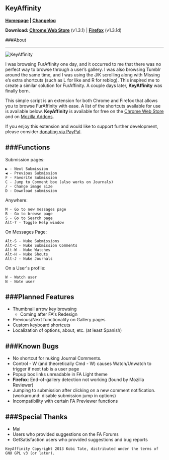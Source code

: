 KeyAffinity
---

**[Homepage](http://keyaffinity.k0bi.tk) | [Changelog](https://github.com/kobitate94/keyaffinity/blob/master/changelog.md)**

**Download: [Chrome Web Store](https://chrome.google.com/webstore/detail/keyaffinity/jijefnemlojbcmplfaiklanbbcpeacaa?hl=en-US)** (v1.3.1) | **[Firefox](https://addons.mozilla.org/en-US/firefox/addon/keyaffinity/)** (v1.3.1d)

###About

---
![KeyAffinity](http://24.media.tumblr.com/4d59a498b8a7bba6fea11888c347e6ef/tumblr_mfgx86S0Zj1s1pmdjo1_500.png)

I was browsing FurAffinity one day, and it occurred to me that there was no perfect way to browse through a user’s gallery. I was also browsing Tumblr around the same time, and I was using the J/K scrolling along with Missing e’s extra shortcuts (such as L for like and R for reblog). This inspired me to create a similar solution for FurAffinity. A couple days later, **KeyAffinity** was finally born.

This simple script is an extension for both Chrome and Firefox that allows you to browse FurAffinity with ease. A list of the shortcuts available for use is available below. **KeyAffinity** is available for free on the [Chrome Web Store](https://chrome.google.com/webstore/detail/keyaffinity/jijefnemlojbcmplfaiklanbbcpeacaa?hl=en-US) and on [Mozilla Addons](https://addons.mozilla.org/en-US/firefox/addon/keyaffinity/).

If you enjoy this extension and would like to support further development, please consider [donating via PayPal](https://www.paypal.com/cgi-bin/webscr?cmd=_s-xclick&hosted_button_id=AKZSAX8XEUZC6).

###Functions
---

Submission pages:

	▶ - Next Submission
	◀ - Previous Submission
	F - Favorite Submission
	C - Jump to Comment box (also works on Journals)
	/ - Change image size
	D - Download submission
	
Anywhere:

	M - Go to new messages page
	B - Go to browse page
	S - Go to Search page
	Alt-? - Toggle Help window
	
On Messages Page:
	
	Alt-S - Nuke Submissions
	Alt-C - Nuke Submission Comments
	Alt-W - Nuke Watches
	Alt-H - Nuke Shouts
	Alt-J - Nuke Journals
	
On a User's profile:

	W - Watch user
	N - Note user
	
###Planned Features
---
* Thumbnail arrow key browsing
  - Coming after FA's Redesign
* Previous/Next functionality on Gallery pages
* Custom keyboard shortcuts
* Localization of options, about, etc. (at least Spanish)

###Known Bugs
---

* No shortcut for nuking Journal Comments.
* Control - W (and theoretically Cmd - W) causes Watch/Unwatch to trigger if next tab is a user page
* Popup box links unreadable in FA Light theme
* **Firefox**: End-of-gallery detection not working (found by Mozilla Reviewer)
* Jumping to submission after clicking on a new comment notification. (workaround: disable submission jump in options)
* Incompatibility with certain FA Previewer functions


###Special Thanks
---
 * Mai
 * Users who provided suggestions on the FA Forums
 * GetSatisfaction users who provided suggestions and bug reports
 
 
 

`KeyAffinity Copyright 2013 Kobi Tate, distributed under the terms of GNU GPL v3 (or later).`